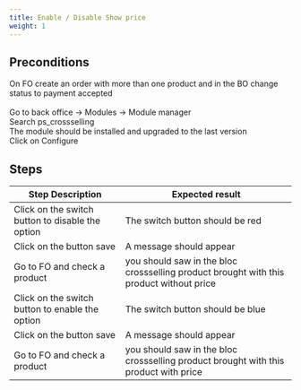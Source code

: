```yaml
---
title: Enable / Disable Show price
weight: 1
---
```


## Preconditions

On FO create an order with more than one product and in the BO change status to payment accepted\
\
Go to back office -> Modules -> Module manager\
Search ps_crossselling\
The module should be installed and upgraded to the last version\
Click on Configure
## Steps
| Step Description | Expected result |
| ----- | ----- |
| Click on the switch button to disable the option | The switch button should be red |
| Click on the button save | A message should appear |
| Go to FO and check a product | you should saw in the bloc crossselling product brought with this product without price |
| Click on the switch button to enable the option | The switch button should be blue |
| Click on the button save | A message should appear |
| Go to FO and check a product | you should saw in the bloc crossselling product brought with this product with price |
